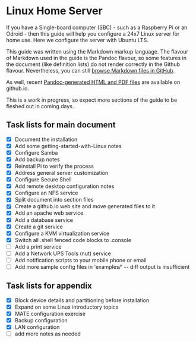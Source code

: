 # Linux Home Server

If you have a Single-board computer (SBC) - such as a Raspberry Pi or
an Odroid - then this guide will help you configure a 24x7 Linux server
for home use.  Here we configure the server with Ubuntu LTS.

This guide was written using the Markdown markup language.  The flavour
of Markdown used in the guide is the Pandoc flavour, so some features in
the document (like definition lists) do not render correctly in the
Github flavour.  Nevertheless, you can still 
[browse Markdown files in GitHub][mygithub.com].

As well, recent [Pandoc-generated HTML and PDF files][mygithub.io] are
available on github.io.

This is a work in progress, so expect more sections of the guide to be
fleshed out in coming days.

## Task lists for main document
- [x] Document the installation 
- [x] Add some getting-started-with-Linux notes
- [x] Configure Samba
- [x] Add backup notes
- [x] Reinstall Pi to verify the process 
- [x] Address general server customization
- [x] Configure Secure Shell
- [x] Add remote desktop configuration notes
- [x] Configure an NFS service
- [x] Split document into section files
- [x] Create a github.io web site and move generated files to it
- [x] Add an apache web service
- [x] Add a database service
- [x] Create a git service
- [x] Configure a KVM virtualization service
- [x] Switch all .shell fenced code blocks to .console
- [ ] Add a print service
- [ ] Add a Network UPS Tools (nut) service
- [ ] Add notification scripts to your mobile phone or email
- [ ] Add more sample config files in 'examples/' -- diff output is insufficient

## Task lists for appendix ##
- [x] Block device details and partitioning before installation
- [x] Expand on some Linux introductory topics
- [x] MATE configuration exercise
- [x] Backup configuration
- [x] LAN configuration
- [ ] add more notes as needed

[mygithub.com]:https://github.com/deatrich/linux-home-server/
[mygithub.io]: https://deatrich.github.io/linux-home-server/
